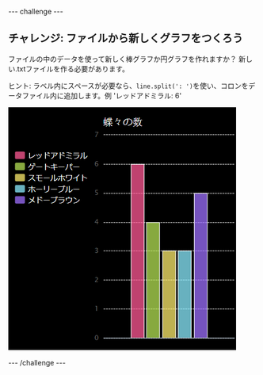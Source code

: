 --- challenge ---

## チャレンジ: ファイルから新しくグラフをつくろう

ファイルの中のデータを使って新しく棒グラフか円グラフを作れますか？ 新しい.txtファイルを作る必要があります。

ヒント: ラベル内にスペースが必要なら、`line.split(': ')`を使い、コロンをデータファイル内に追加します。例 'レッドアドミラル: 6'

![スクリーンショット](images/pets-butterflies.png)

--- /challenge ---